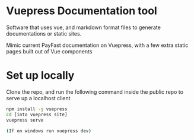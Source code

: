# Vuepress Documentation tool
Software that uses vue, and markdown format files to generate documentations or static sites.

Mimic current PayFast documentation on Vuepress, with a few extra static pages built out of Vue components

# Set up locally
Clone the repo, and run the following command inside the public repo to serve up a localhost client

```bash
npm install -g vuepress
cd [into vuepress site]
vuepress serve

(If on windows run vuepress dev)
```
